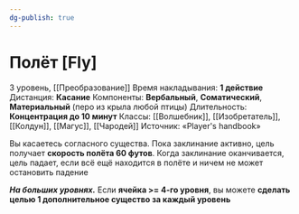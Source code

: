 ```yaml
---
dg-publish: true
---
```

# Полёт [Fly]
3 уровень, [[Преобразование]]
Время накладывания: **1 действие**
Дистанция: **Касание**
Компоненты: **Вербальный**, **Соматический**, **Материальный** (перо из крыла любой птицы)
Длительность: **Концентрация до 10 минут**
Классы: [[Волшебник]], [[Изобретатель]], [[Колдун]], [[Магус]], [[Чародей]]
Источник: «Player's handbook»

Вы касаетесь согласного существа. Пока заклинание активно, цель получает **скорость полёта 60 футов**. Когда заклинание оканчивается, цель падает, если всё ещё находится в полёте и ничем не может остановить падение

**_На больших уровнях._** Если **ячейка >= 4-го уровня**, вы можете **сделать целью 1 дополнительное существо за каждый уровень**